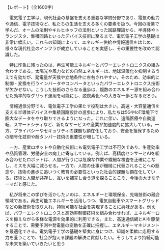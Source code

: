 【レポート】（全1600字）

　電気電子工学は、現代社会の基盤を支える重要な学問分野であり、電気の動力や通信、電子技術など、私たちの生活を支える多くの要素を扱う。今回の授業で学んだ、オームの法則やキルヒホッフの法則といった回路理論から、半導体やトランジスタ、集積回路といったデバイス技術に至るまで、電気電子工学の基礎は非常に幅広い。これらの知識によって、エネルギー供給や情報通信をはじめ、様々な現代社会のインフラが成立していることを実感し、その重要性を改めて認識した。

　特に印象に残ったのは、再生可能エネルギーとパワーエレクトロニクスの組み合わせである。太陽光や風力などの自然エネルギーは、地球温暖化を抑制するうえで有効だが、発電量が天候や立地条件に左右されやすい。そのため、効率的に制御・変換を行うインバータやコンバータといったパワーエレクトロニクス技術が欠かせない。こうした技術のさらなる進歩は、複数のエネルギー源を組み合わせた効率的なグリッド運用を可能にし、脱炭素化への大きな一歩となるだろう。

　情報通信分野でも、電気電子工学の果たす役割は大きい。高速・大容量通信を支える半導体デバイスや集積回路設計の進歩により、私たちは5GやIoT環境下で膨大なデータをやり取りできるようになった。これに伴い、遠隔医療や自動運転、スマートシティなど、新たなサービスや産業が加速度的に拡大している。一方、プライバシーやセキュリティの課題も顕在化しており、安全を担保するための暗号化技術や耐タンパー技術の重要性が増している。

　一方、産業ロボットや自動化技術にも電気電子工学は不可欠であり、生産効率や品質管理、労働安全の向上に寄与している。例えば、高精度センサーとAIを組み合わせたロボットは、人間が行うには危険な作業や繊細な検査を正確にこなし、ミスを大幅に減らせる。一方で、人間の仕事が機械に代替されることへの懸念や、技術の進歩に追いつく教育の必要性といった社会的課題も顕在化している。技術と人間が共存し、互いを補完し合う道を探ることこそ、今後の大きなテーマだと感じた。

　私が将来この学びを活かしたいのは、エネルギーと環境保全、先端技術の融合領域である。再生可能エネルギーを活用しつつ、電気自動車やスマートグリッドなどの新技術を取り入れ、持続可能な社会を実現することに興味がある。例えば、パワーエレクトロニクスと高効率制御技術を組み合わせれば、エネルギーロスを抑えながら多様な電源を効果的に利用できる。また、高速通信網とAIを駆使することで、需要予測や発電量の変動を正確に把握し、エネルギーマネジメントを最適化できる。電気電子工学の基礎を堅実に身につけ、知識を柔軟に応用する力を養うことで、社会が抱える課題の解決に貢献したい。そうしてより持続可能な未来を築いていきたいと思う